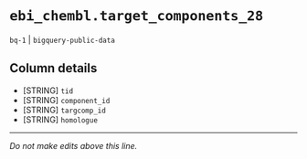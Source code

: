 # `ebi_chembl.target_components_28`
`bq-1` | `bigquery-public-data`

## Column details
* [STRING]    `tid`
* [STRING]    `component_id`
* [STRING]    `targcomp_id`
* [STRING]    `homologue`

-------------------------------------------------------------------------------
*Do not make edits above this line.*
